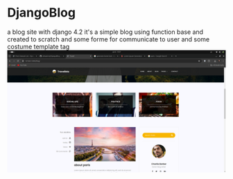 # DjangoBlog
 a blog site with django 4.2 
 it's a simple blog using function base and created to scratch 
 and some forme for communicate to user and some costume template tag 
![alt text](<Screenshot from 2024-06-06 15-57-12.png>)